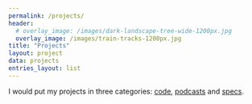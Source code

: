 ```yaml
---
permalink: /projects/
header:
  # overlay_image: /images/dark-landscape-tree-wide-1200px.jpg
  overlay_image: /images/train-tracks-1200px.jpg
title: "Projects"
layout: project
data: projects
entries_layout: list
---
```

I would put my projects in three categories: [code](#code), [podcasts](#podcasts) and [specs](#specifications). 
